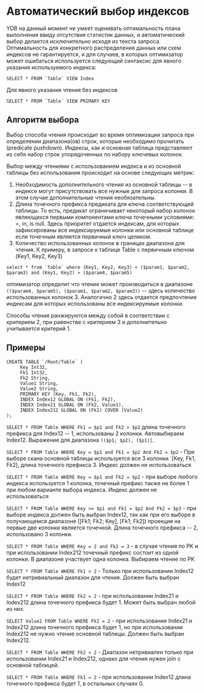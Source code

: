 # Автоматический выбор индексов

YDB на данный момент не умеет оценивать оптимальность плана выполнения ввиду отсутствия статистик данных, и автоматический выбор делается исключительно исходя из текста запроса. Оптимальность для конкретного распределения данных или схем индексов не гарантируется, и для случаев, в которых оптимизатор может ошибаться используется следующий синтаксис для явного указания используемого индекса:
```
SELECT * FROM `Table` VIEW Index
```
Для явного указания чтения без индексов
```
SELECT * FROM `Table` VIEW PRIMARY KEY
```

## Алгоритм выбора
Выбор способа чтения происходит во время оптимизации запроса при определении диапазона(ов) строк, которые необходимо прочитать (predicate pushdown). Индексы, как и основная таблица представляют из себя набор строк упорядоченных по набору ключевых колонок.

Выбор между чтениями с использованием индекса и из основной таблицы без использования происходит на основе следующих метрик:
1. Необходимость дополнительного чтения из основной таблицы -- в индексе могут присутствовать все нужные для запроса колонки. В этом случае дополнительные чтения необязательны.
2. Длина точечного префикса предиката для ключа соответствующей таблицы. То есть, предикат ограничивает некоторый набор колонок являющихся первыми компонентами ключа точечными условиями: =, in, is null. Здесь приоритет отдается индексам, для которых зафиксированы все индексируемые колонки или основной таблице если точечным является первичный ключ целиком.
3. Количество использованных колонок в границах диапазона для чтения. К примеру, в запросе к таблице Table с первичным ключом (Key1, Key2, Key3)
```
select * from `Table` where (Key1, Key2, Key3) < ($param1, $param2, $param3) and (Key1, Key2) > ($param4, $param5)
```
оптимизатор определит что чтение может производиться в диапазоне
`(($param4, $param5), ($param1, $param2, $param3))` -- здесь количество использованных колонок 3. Аналогично 2 здесь отдается предпочтение индексам для которых использованы все индексируемые колонки.

Способы чтения ранжируются между собой в соответствии с критерием 2, при равенстве с критерием 3 и дополнительно учитывается критерий 1.

## Примеры

```
CREATE TABLE `/Root/Table` (
     Key Int32,
     Fk1 Int32,
     Fk2 String,
     Value1 String,
     Value2 String,
     PRIMARY KEY (Key, Fk1, Fk2),
     INDEX Index12 GLOBAL ON (Fk1, Fk2),
     INDEX Index21 GLOBAL ON (Fk2, Value1),
     INDEX Index212 GLOBAL ON (Fk2) COVER (Value2)
);

```

`SELECT * FROM Table WHERE Fk1 = $p1 and Fk2 > $p2` длина точечного префикса для Index12 -- 1, использованы 2 колонки. Автовыбираем Index12. Выражение для диапазона `(($p1; $p2), ($p1)]`. 

`SELECT * FROM Table WHERE Key = $p1 and Fk1 = $p2 And Fk2 = $p2` - При выборе скана основной таблицы используется все 3 колонки `[Key, Fk1, Fk2], длина точечного префикса 3. Индекс должен не использоваться

`SELECT * FROM Table WHERE Key = $p1 and Fk2 = $p2` - при выборе любого индекса используется 1 колонка, точечный префикс также не более 1 при любом варианте выбора индекса. Индекс должен не использоваться

`SELECT * FROM Table WHERE Key >= $p1 and Fk1 = $p2 And Fk2 = $p3` - при выборе индекса должен быть выбран Index12, так как при его выборе в получающемся диапазоне [[Fk1; Fk2; Key], [Fk1; Fk2]) проекция на первые две колонки является точечной. Длина точечного префикса -- 2, использовано 3 колонки.

`SELECT * FROM Table WHERE Key = 2 and Fk2 = 3` - в случае чтения по PK и при использовании Index212 точечный префикс состоит из одной колонки. В диапазоне участвует одна колонка. Выбираем чтение по PK

`SELECT * FROM Table WHERE Fk1 > 2` - Только при использовании Index12 будет нетривиальный диапазон для чтения. Должен быть выбран Index12

`SELECT * FROM Table WHERE Fk2 = 2` - при использовании Index21 и Index212 длина точечного префикса будет 1. Может быть выбран любой из них.

`SELECT Value2 FROM Table WHERE Fk2 = 2` - при использовании Index21 и Index212 длина точечного префикса будет 1, но при использовании Index212 не нужно чтение основной таблицы. Должен быть выбран Index212.

`SELECT * FROM Table WHERE Fk2 > 2` - Диапазон нетривиален только при использовании Index21 и Index212, однако для чтения нужен join с основной таблицей.

`SELECT * FROM Table WHERE Fk1 = 2` - при использовании Index12  длина точечного префикса будет 1, в остальных случаях 0.
